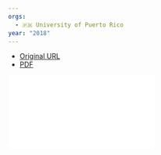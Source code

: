 ```yaml
---
orgs:
  - 🇵🇷 University of Puerto Rico
year: "2018"
---
```

- [Original URL](https://par.nsf.gov/servlets/purl/10058461)
- [PDF](pdfs/10058461.pdf)

![](pdfs/10058461.pdf)